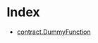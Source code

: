 # Index

<!-- START_INDEX -->
- [contract.DummyFunction](./contract.DummyFunction.md)

<!-- END_INDEX -->
